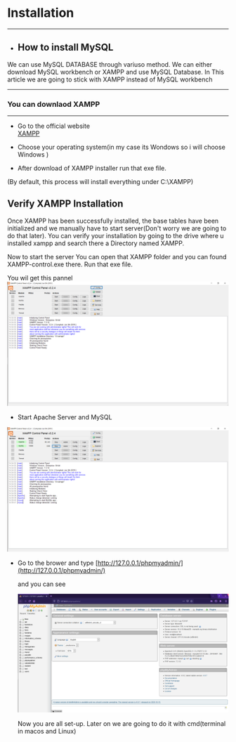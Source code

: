 # **Installation** 
---
- ## How to install MySQL 
We can use MySQL DATABASE through variuso method. We can  either download MySQL workbench or XAMPP and use MySQL Database. In This article we are going to stick with XAMPP instead of MySQL workbench 

---
### You can downlaod XAMPP 
---
* Go to the official website\
   [XAMPP](https://www.apachefriends.org/index.html)
* Choose your operating system(in my case its Wondows so i will choose Windows ) 
  
* After download of XAMPP installer run that exe file.

(By default, this process will install everything under C:\XAMPP)

## Verify XAMPP Installation 
Once XAMPP has been successfully installed, the base tables have been initialized and we manually have to start server(Don't worry we are going to do that later). You can verify your installation by going to the drive where u installed xampp and search there a Directory named XAMPP. 

Now to start the server You can open that XAMPP folder and you can found XAMPP-control.exe there. Run that exe file. 

You wil get this pannel
![image](./images/xampp-control.png)

* Start Apache Server and MySQL 

![image](./images/server-start.png)

* Go to the brower and type 
  [http://127.0.0.1/phpmyadmin/](http://127.0.0.1/phpmyadmin/)

  and you can see 

  ![image](./images/browser.png)

  Now you are all set-up. Later on we are going to do it with cmd(terminal in macos and Linux) 



